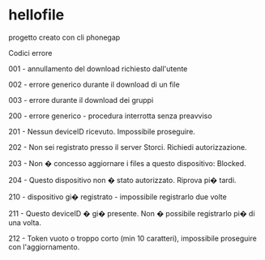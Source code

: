 hellofile
=========

progetto creato con cli phonegap



Codici errore

001 - annullamento del download richiesto dall'utente

002 - errore generico durante il download di un file

003 - errore durante il download dei gruppi

200 - errore generico - procedura interrotta senza preavviso

201 - Nessun deviceID ricevuto. Impossibile proseguire.

202 - Non sei registrato presso il server Storci. Richiedi autorizzazione.

203 - Non � concesso aggiornare i files a questo dispositivo: Blocked.

204 - Questo dispositivo non � stato autorizzato. Riprova pi� tardi.

210 - dispositivo gi� registrato - impossibile registrarlo due volte

211 - Questo deviceID � gi� presente. Non � possibile registrarlo pi� di una volta.

212 - Token vuoto o troppo corto (min 10 caratteri), impossibile proseguire con l'aggiornamento.

